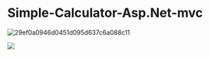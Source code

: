 # Simple-Calculator-Asp.Net-mvc

![29ef0a0946d0451d095d637c6a088c11](https://media.giphy.com/media/hA6En1bRXCw2yzW6Vc/giphy.gif) 

![](https://media.giphy.com/media/nMaCVbH8xJXdH7PiK0/giphy.gif)
